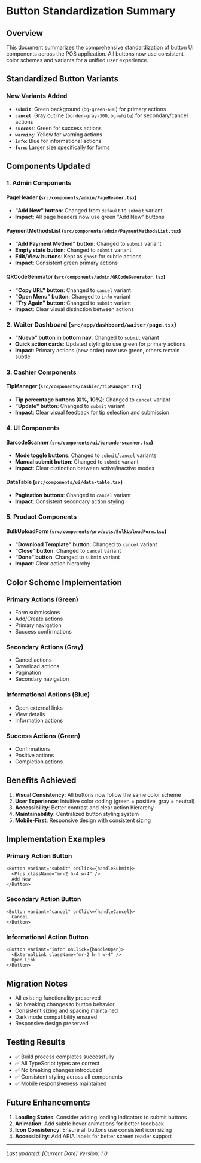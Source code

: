 # Button Standardization Summary

## Overview

This document summarizes the comprehensive standardization of button UI components across the POS application. All buttons now use consistent color schemes and variants for a unified user experience.

## Standardized Button Variants

### New Variants Added
- **`submit`**: Green background (`bg-green-600`) for primary actions
- **`cancel`**: Gray outline (`border-gray-300`, `bg-white`) for secondary/cancel actions
- **`success`**: Green for success actions
- **`warning`**: Yellow for warning actions
- **`info`**: Blue for informational actions
- **`form`**: Larger size specifically for forms

## Components Updated

### 1. Admin Components

#### PageHeader (`src/components/admin/PageHeader.tsx`)
- **"Add New" button**: Changed from `default` to `submit` variant
- **Impact**: All page headers now use green "Add New" buttons

#### PaymentMethodsList (`src/components/admin/PaymentMethodsList.tsx`)
- **"Add Payment Method" button**: Changed to `submit` variant
- **Empty state button**: Changed to `submit` variant
- **Edit/View buttons**: Kept as `ghost` for subtle actions
- **Impact**: Consistent green primary actions

#### QRCodeGenerator (`src/components/admin/QRCodeGenerator.tsx`)
- **"Copy URL" button**: Changed to `cancel` variant
- **"Open Menu" button**: Changed to `info` variant
- **"Try Again" button**: Changed to `submit` variant
- **Impact**: Clear visual distinction between actions

### 2. Waiter Dashboard (`src/app/dashboard/waiter/page.tsx`)
- **"Nuevo" button in bottom nav**: Changed to `submit` variant
- **Quick action cards**: Updated styling to use green for primary actions
- **Impact**: Primary actions (new order) now use green, others remain subtle

### 3. Cashier Components

#### TipManager (`src/components/cashier/TipManager.tsx`)
- **Tip percentage buttons (0%, 10%)**: Changed to `cancel` variant
- **"Update" button**: Changed to `submit` variant
- **Impact**: Clear visual feedback for tip selection and submission

### 4. UI Components

#### BarcodeScanner (`src/components/ui/barcode-scanner.tsx`)
- **Mode toggle buttons**: Changed to `submit`/`cancel` variants
- **Manual submit button**: Changed to `submit` variant
- **Impact**: Clear distinction between active/inactive modes

#### DataTable (`src/components/ui/data-table.tsx`)
- **Pagination buttons**: Changed to `cancel` variant
- **Impact**: Consistent secondary action styling

### 5. Product Components

#### BulkUploadForm (`src/components/products/BulkUploadForm.tsx`)
- **"Download Template" button**: Changed to `cancel` variant
- **"Close" button**: Changed to `cancel` variant
- **"Done" button**: Changed to `submit` variant
- **Impact**: Clear action hierarchy

## Color Scheme Implementation

### Primary Actions (Green)
- Form submissions
- Add/Create actions
- Primary navigation
- Success confirmations

### Secondary Actions (Gray)
- Cancel actions
- Download actions
- Pagination
- Secondary navigation

### Informational Actions (Blue)
- Open external links
- View details
- Information actions

### Success Actions (Green)
- Confirmations
- Positive actions
- Completion actions

## Benefits Achieved

1. **Visual Consistency**: All buttons now follow the same color scheme
2. **User Experience**: Intuitive color coding (green = positive, gray = neutral)
3. **Accessibility**: Better contrast and clear action hierarchy
4. **Maintainability**: Centralized button styling system
5. **Mobile-First**: Responsive design with consistent sizing

## Implementation Examples

### Primary Action Button
```tsx
<Button variant="submit" onClick={handleSubmit}>
  <Plus className="mr-2 h-4 w-4" />
  Add New
</Button>
```

### Secondary Action Button
```tsx
<Button variant="cancel" onClick={handleCancel}>
  Cancel
</Button>
```

### Informational Action Button
```tsx
<Button variant="info" onClick={handleOpen}>
  <ExternalLink className="mr-2 h-4 w-4" />
  Open Link
</Button>
```

## Migration Notes

- All existing functionality preserved
- No breaking changes to button behavior
- Consistent sizing and spacing maintained
- Dark mode compatibility ensured
- Responsive design preserved

## Testing Results

- ✅ Build process completes successfully
- ✅ All TypeScript types are correct
- ✅ No breaking changes introduced
- ✅ Consistent styling across all components
- ✅ Mobile responsiveness maintained

## Future Enhancements

1. **Loading States**: Consider adding loading indicators to submit buttons
2. **Animation**: Add subtle hover animations for better feedback
3. **Icon Consistency**: Ensure all buttons use consistent icon sizing
4. **Accessibility**: Add ARIA labels for better screen reader support

---

*Last updated: [Current Date]*
*Version: 1.0*
